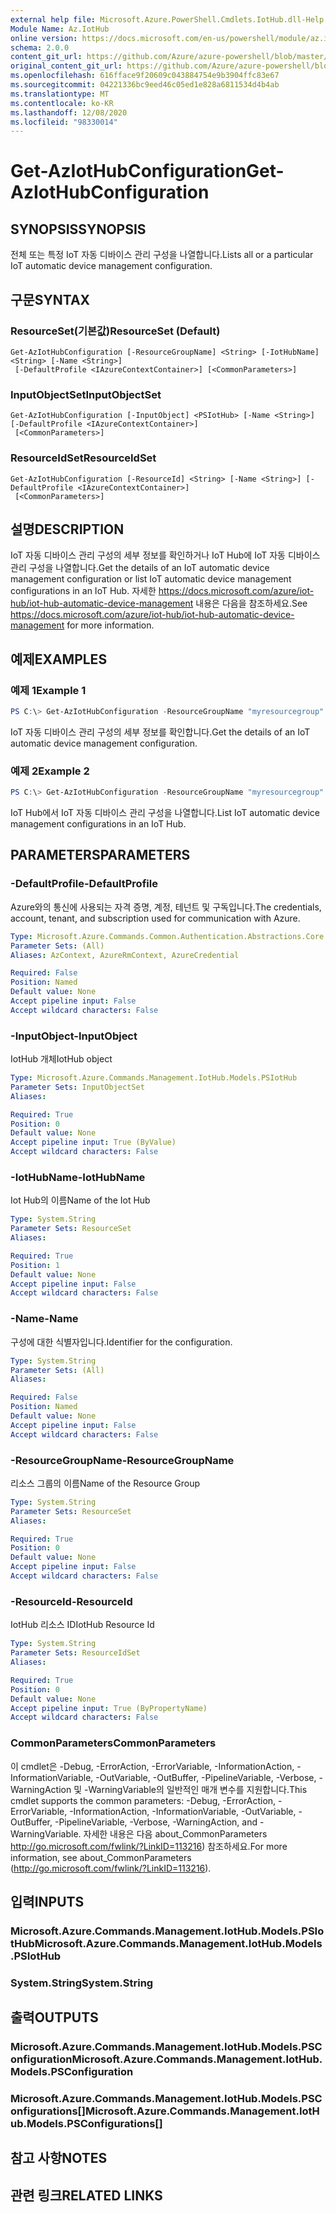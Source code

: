 ```yaml
---
external help file: Microsoft.Azure.PowerShell.Cmdlets.IotHub.dll-Help.xml
Module Name: Az.IotHub
online version: https://docs.microsoft.com/en-us/powershell/module/az.iothub/get-aziothubconfiguration
schema: 2.0.0
content_git_url: https://github.com/Azure/azure-powershell/blob/master/src/IotHub/IotHub/help/Get-AzIotHubConfiguration.md
original_content_git_url: https://github.com/Azure/azure-powershell/blob/master/src/IotHub/IotHub/help/Get-AzIotHubConfiguration.md
ms.openlocfilehash: 616fface9f20609c043884754e9b3904ffc83e67
ms.sourcegitcommit: 04221336bc9eed46c05ed1e828a6811534d4b4ab
ms.translationtype: MT
ms.contentlocale: ko-KR
ms.lasthandoff: 12/08/2020
ms.locfileid: "98330014"
---
```

# <span data-ttu-id="cb998-101">Get-AzIotHubConfiguration</span><span class="sxs-lookup"><span data-stu-id="cb998-101">Get-AzIotHubConfiguration</span></span>

## <span data-ttu-id="cb998-102">SYNOPSIS</span><span class="sxs-lookup"><span data-stu-id="cb998-102">SYNOPSIS</span></span>
<span data-ttu-id="cb998-103">전체 또는 특정 IoT 자동 디바이스 관리 구성을 나열합니다.</span><span class="sxs-lookup"><span data-stu-id="cb998-103">Lists all or a particular IoT automatic device management configuration.</span></span>

## <span data-ttu-id="cb998-104">구문</span><span class="sxs-lookup"><span data-stu-id="cb998-104">SYNTAX</span></span>

### <span data-ttu-id="cb998-105">ResourceSet(기본값)</span><span class="sxs-lookup"><span data-stu-id="cb998-105">ResourceSet (Default)</span></span>
```
Get-AzIotHubConfiguration [-ResourceGroupName] <String> [-IotHubName] <String> [-Name <String>]
 [-DefaultProfile <IAzureContextContainer>] [<CommonParameters>]
```

### <span data-ttu-id="cb998-106">InputObjectSet</span><span class="sxs-lookup"><span data-stu-id="cb998-106">InputObjectSet</span></span>
```
Get-AzIotHubConfiguration [-InputObject] <PSIotHub> [-Name <String>] [-DefaultProfile <IAzureContextContainer>]
 [<CommonParameters>]
```

### <span data-ttu-id="cb998-107">ResourceIdSet</span><span class="sxs-lookup"><span data-stu-id="cb998-107">ResourceIdSet</span></span>
```
Get-AzIotHubConfiguration [-ResourceId] <String> [-Name <String>] [-DefaultProfile <IAzureContextContainer>]
 [<CommonParameters>]
```

## <span data-ttu-id="cb998-108">설명</span><span class="sxs-lookup"><span data-stu-id="cb998-108">DESCRIPTION</span></span>
<span data-ttu-id="cb998-109">IoT 자동 디바이스 관리 구성의 세부 정보를 확인하거나 IoT Hub에 IoT 자동 디바이스 관리 구성을 나열합니다.</span><span class="sxs-lookup"><span data-stu-id="cb998-109">Get the details of an IoT automatic device management configuration or list IoT automatic device management configurations in an IoT Hub.</span></span>
<span data-ttu-id="cb998-110">자세한 https://docs.microsoft.com/azure/iot-hub/iot-hub-automatic-device-management 내용은 다음을 참조하세요.</span><span class="sxs-lookup"><span data-stu-id="cb998-110">See https://docs.microsoft.com/azure/iot-hub/iot-hub-automatic-device-management for more information.</span></span>

## <span data-ttu-id="cb998-111">예제</span><span class="sxs-lookup"><span data-stu-id="cb998-111">EXAMPLES</span></span>

### <span data-ttu-id="cb998-112">예제 1</span><span class="sxs-lookup"><span data-stu-id="cb998-112">Example 1</span></span>
```powershell
PS C:\> Get-AzIotHubConfiguration -ResourceGroupName "myresourcegroup" -IotHubName "myiothub" -Name "config1"
```

<span data-ttu-id="cb998-113">IoT 자동 디바이스 관리 구성의 세부 정보를 확인합니다.</span><span class="sxs-lookup"><span data-stu-id="cb998-113">Get the details of an IoT automatic device management configuration.</span></span>

### <span data-ttu-id="cb998-114">예제 2</span><span class="sxs-lookup"><span data-stu-id="cb998-114">Example 2</span></span>
```powershell
PS C:\> Get-AzIotHubConfiguration -ResourceGroupName "myresourcegroup" -IotHubName "myiothub"
```

<span data-ttu-id="cb998-115">IoT Hub에서 IoT 자동 디바이스 관리 구성을 나열합니다.</span><span class="sxs-lookup"><span data-stu-id="cb998-115">List IoT automatic device management configurations in an IoT Hub.</span></span>

## <span data-ttu-id="cb998-116">PARAMETERS</span><span class="sxs-lookup"><span data-stu-id="cb998-116">PARAMETERS</span></span>

### <span data-ttu-id="cb998-117">-DefaultProfile</span><span class="sxs-lookup"><span data-stu-id="cb998-117">-DefaultProfile</span></span>
<span data-ttu-id="cb998-118">Azure와의 통신에 사용되는 자격 증명, 계정, 테넌트 및 구독입니다.</span><span class="sxs-lookup"><span data-stu-id="cb998-118">The credentials, account, tenant, and subscription used for communication with Azure.</span></span>

```yaml
Type: Microsoft.Azure.Commands.Common.Authentication.Abstractions.Core.IAzureContextContainer
Parameter Sets: (All)
Aliases: AzContext, AzureRmContext, AzureCredential

Required: False
Position: Named
Default value: None
Accept pipeline input: False
Accept wildcard characters: False
```

### <span data-ttu-id="cb998-119">-InputObject</span><span class="sxs-lookup"><span data-stu-id="cb998-119">-InputObject</span></span>
<span data-ttu-id="cb998-120">IotHub 개체</span><span class="sxs-lookup"><span data-stu-id="cb998-120">IotHub object</span></span>

```yaml
Type: Microsoft.Azure.Commands.Management.IotHub.Models.PSIotHub
Parameter Sets: InputObjectSet
Aliases:

Required: True
Position: 0
Default value: None
Accept pipeline input: True (ByValue)
Accept wildcard characters: False
```

### <span data-ttu-id="cb998-121">-IotHubName</span><span class="sxs-lookup"><span data-stu-id="cb998-121">-IotHubName</span></span>
<span data-ttu-id="cb998-122">Iot Hub의 이름</span><span class="sxs-lookup"><span data-stu-id="cb998-122">Name of the Iot Hub</span></span>

```yaml
Type: System.String
Parameter Sets: ResourceSet
Aliases:

Required: True
Position: 1
Default value: None
Accept pipeline input: False
Accept wildcard characters: False
```

### <span data-ttu-id="cb998-123">-Name</span><span class="sxs-lookup"><span data-stu-id="cb998-123">-Name</span></span>
<span data-ttu-id="cb998-124">구성에 대한 식별자입니다.</span><span class="sxs-lookup"><span data-stu-id="cb998-124">Identifier for the configuration.</span></span>

```yaml
Type: System.String
Parameter Sets: (All)
Aliases:

Required: False
Position: Named
Default value: None
Accept pipeline input: False
Accept wildcard characters: False
```

### <span data-ttu-id="cb998-125">-ResourceGroupName</span><span class="sxs-lookup"><span data-stu-id="cb998-125">-ResourceGroupName</span></span>
<span data-ttu-id="cb998-126">리소스 그룹의 이름</span><span class="sxs-lookup"><span data-stu-id="cb998-126">Name of the Resource Group</span></span>

```yaml
Type: System.String
Parameter Sets: ResourceSet
Aliases:

Required: True
Position: 0
Default value: None
Accept pipeline input: False
Accept wildcard characters: False
```

### <span data-ttu-id="cb998-127">-ResourceId</span><span class="sxs-lookup"><span data-stu-id="cb998-127">-ResourceId</span></span>
<span data-ttu-id="cb998-128">IotHub 리소스 ID</span><span class="sxs-lookup"><span data-stu-id="cb998-128">IotHub Resource Id</span></span>

```yaml
Type: System.String
Parameter Sets: ResourceIdSet
Aliases:

Required: True
Position: 0
Default value: None
Accept pipeline input: True (ByPropertyName)
Accept wildcard characters: False
```

### <span data-ttu-id="cb998-129">CommonParameters</span><span class="sxs-lookup"><span data-stu-id="cb998-129">CommonParameters</span></span>
<span data-ttu-id="cb998-130">이 cmdlet은 -Debug, -ErrorAction, -ErrorVariable, -InformationAction, -InformationVariable, -OutVariable, -OutBuffer, -PipelineVariable, -Verbose, -WarningAction 및 -WarningVariable의 일반적인 매개 변수를 지원합니다.</span><span class="sxs-lookup"><span data-stu-id="cb998-130">This cmdlet supports the common parameters: -Debug, -ErrorAction, -ErrorVariable, -InformationAction, -InformationVariable, -OutVariable, -OutBuffer, -PipelineVariable, -Verbose, -WarningAction, and -WarningVariable.</span></span> <span data-ttu-id="cb998-131">자세한 내용은 다음 about_CommonParameters http://go.microsoft.com/fwlink/?LinkID=113216) 참조하세요.</span><span class="sxs-lookup"><span data-stu-id="cb998-131">For more information, see about_CommonParameters (http://go.microsoft.com/fwlink/?LinkID=113216).</span></span>

## <span data-ttu-id="cb998-132">입력</span><span class="sxs-lookup"><span data-stu-id="cb998-132">INPUTS</span></span>

### <span data-ttu-id="cb998-133">Microsoft.Azure.Commands.Management.IotHub.Models.PSIotHub</span><span class="sxs-lookup"><span data-stu-id="cb998-133">Microsoft.Azure.Commands.Management.IotHub.Models.PSIotHub</span></span>

### <span data-ttu-id="cb998-134">System.String</span><span class="sxs-lookup"><span data-stu-id="cb998-134">System.String</span></span>

## <span data-ttu-id="cb998-135">출력</span><span class="sxs-lookup"><span data-stu-id="cb998-135">OUTPUTS</span></span>

### <span data-ttu-id="cb998-136">Microsoft.Azure.Commands.Management.IotHub.Models.PSConfiguration</span><span class="sxs-lookup"><span data-stu-id="cb998-136">Microsoft.Azure.Commands.Management.IotHub.Models.PSConfiguration</span></span>

### <span data-ttu-id="cb998-137">Microsoft.Azure.Commands.Management.IotHub.Models.PSConfigurations[]</span><span class="sxs-lookup"><span data-stu-id="cb998-137">Microsoft.Azure.Commands.Management.IotHub.Models.PSConfigurations[]</span></span>

## <span data-ttu-id="cb998-138">참고 사항</span><span class="sxs-lookup"><span data-stu-id="cb998-138">NOTES</span></span>

## <span data-ttu-id="cb998-139">관련 링크</span><span class="sxs-lookup"><span data-stu-id="cb998-139">RELATED LINKS</span></span>
